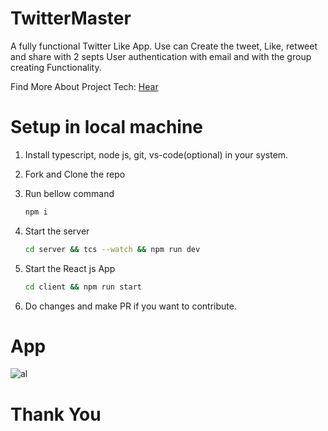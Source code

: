 # TwitterMaster

A fully functional Twitter Like App. Use can Create the tweet, Like, retweet and share with 2 septs User authentication with email and with the group creating Functionality.

Find More About Project Tech: [Hear](./About.md)

# Setup in local machine

1. Install typescript, node js, git, vs-code(optional) in your system.

2. Fork and Clone the repo

3. Run bellow command

   ```bash
   npm i
   ```

4. Start the server

   ```bash
   cd server && tcs --watch && npm run dev
   ```

5. Start the React js App

   ```bash
   cd client && npm run start
   ```

6. Do changes and make PR if you want to contribute.


# App

![al](./img/output.gif)

# Thank You


